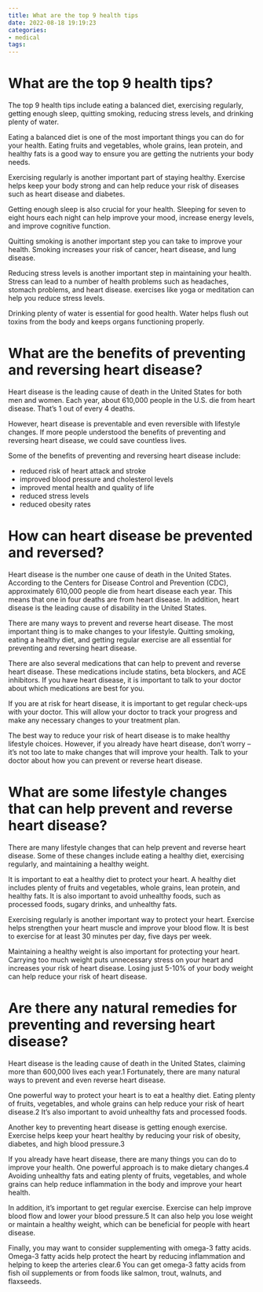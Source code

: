 ```yaml
---
title: What are the top 9 health tips
date: 2022-08-18 19:19:23
categories:
- medical
tags:
---
```



#  What are the top 9 health tips?

The top 9 health tips include eating a balanced diet, exercising regularly, getting enough sleep, quitting smoking, reducing stress levels, and drinking plenty of water.

Eating a balanced diet is one of the most important things you can do for your health. Eating fruits and vegetables, whole grains, lean protein, and healthy fats is a good way to ensure you are getting the nutrients your body needs.

Exercising regularly is another important part of staying healthy. Exercise helps keep your body strong and can help reduce your risk of diseases such as heart disease and diabetes.

Getting enough sleep is also crucial for your health. Sleeping for seven to eight hours each night can help improve your mood, increase energy levels, and improve cognitive function.

Quitting smoking is another important step you can take to improve your health. Smoking increases your risk of cancer, heart disease, and lung disease.

Reducing stress levels is another important step in maintaining your health. Stress can lead to a number of health problems such as headaches, stomach problems, and heart disease. exercises like yoga or meditation can help you reduce stress levels.

Drinking plenty of water is essential for good health. Water helps flush out toxins from the body and keeps organs functioning properly.

#  What are the benefits of preventing and reversing heart disease?

Heart disease is the leading cause of death in the United States for both men and women. Each year, about 610,000 people in the U.S. die from heart disease. That’s 1 out of every 4 deaths.

However, heart disease is preventable and even reversible with lifestyle changes. If more people understood the benefits of preventing and reversing heart disease, we could save countless lives.

Some of the benefits of preventing and reversing heart disease include:

- reduced risk of heart attack and stroke
- improved blood pressure and cholesterol levels
- improved mental health and quality of life
- reduced stress levels
- reduced obesity rates

#  How can heart disease be prevented and reversed?

Heart disease is the number one cause of death in the United States. According to the Centers for Disease Control and Prevention (CDC), approximately 610,000 people die from heart disease each year. This means that one in four deaths are from heart disease. In addition, heart disease is the leading cause of disability in the United States.

There are many ways to prevent and reverse heart disease. The most important thing is to make changes to your lifestyle. Quitting smoking, eating a healthy diet, and getting regular exercise are all essential for preventing and reversing heart disease.

There are also several medications that can help to prevent and reverse heart disease. These medications include statins, beta blockers, and ACE inhibitors. If you have heart disease, it is important to talk to your doctor about which medications are best for you.

If you are at risk for heart disease, it is important to get regular check-ups with your doctor. This will allow your doctor to track your progress and make any necessary changes to your treatment plan.

The best way to reduce your risk of heart disease is to make healthy lifestyle choices. However, if you already have heart disease, don’t worry – it’s not too late to make changes that will improve your health. Talk to your doctor about how you can prevent or reverse heart disease.

#  What are some lifestyle changes that can help prevent and reverse heart disease?

There are many lifestyle changes that can help prevent and reverse heart disease. Some of these changes include eating a healthy diet, exercising regularly, and maintaining a healthy weight.

It is important to eat a healthy diet to protect your heart. A healthy diet includes plenty of fruits and vegetables, whole grains, lean protein, and healthy fats. It is also important to avoid unhealthy foods, such as processed foods, sugary drinks, and unhealthy fats.

Exercising regularly is another important way to protect your heart. Exercise helps strengthen your heart muscle and improve your blood flow. It is best to exercise for at least 30 minutes per day, five days per week.

Maintaining a healthy weight is also important for protecting your heart. Carrying too much weight puts unnecessary stress on your heart and increases your risk of heart disease. Losing just 5-10% of your body weight can help reduce your risk of heart disease.

#  Are there any natural remedies for preventing and reversing heart disease?

Heart disease is the leading cause of death in the United States, claiming more than 600,000 lives each year.1 Fortunately, there are many natural ways to prevent and even reverse heart disease.

One powerful way to protect your heart is to eat a healthy diet. Eating plenty of fruits, vegetables, and whole grains can help reduce your risk of heart disease.2 It’s also important to avoid unhealthy fats and processed foods.

Another key to preventing heart disease is getting enough exercise. Exercise helps keep your heart healthy by reducing your risk of obesity, diabetes, and high blood pressure.3

If you already have heart disease, there are many things you can do to improve your health. One powerful approach is to make dietary changes.4 Avoiding unhealthy fats and eating plenty of fruits, vegetables, and whole grains can help reduce inflammation in the body and improve your heart health.

In addition, it’s important to get regular exercise. Exercise can help improve blood flow and lower your blood pressure.5 It can also help you lose weight or maintain a healthy weight, which can be beneficial for people with heart disease.

Finally, you may want to consider supplementing with omega-3 fatty acids. Omega-3 fatty acids help protect the heart by reducing inflammation and helping to keep the arteries clear.6 You can get omega-3 fatty acids from fish oil supplements or from foods like salmon, trout, walnuts, and flaxseeds.